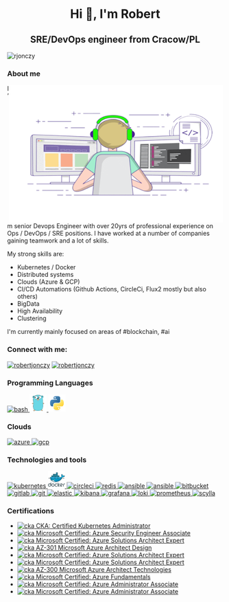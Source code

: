 <h1 align="center">Hi 👋, I'm Robert</h1>
<h2 align="center">SRE/DevOps engineer from Cracow/PL</h3>

<p align="left"> <img src="https://komarev.com/ghpvc/?username=rjonczy&label=Profile%20views&color=0e75b6&style=flat" alt="rjonczy" /> </p>

<h3 align="left">About me</h3>

<img align="right" src="https://raw.githubusercontent.com/mikonoid/mikonoid/main/images/gifs/coder3.gif" width="500" height="320" />

I’m senior Devops Engineer with over 20yrs of professional experience on Ops / DevOps / SRE positions. I have worked at a number of companies gaining teamwork and a lot of skills. 

My strong skills are:
- Kubernetes / Docker
- Distributed systems
- Clouds (Azure & GCP) 
- CI/CD Automations (Github Actions, CircleCi, Flux2 mostly but also others)
- BigData
- High Availability
- Clustering


I'm currently mainly focused on areas of #blockchain, #ai

<h3 align="left">Connect with me:</h3>
<p align="left">
<a href="https://linkedin.com/in/robertjonczy" target="blank"><img align="center" src="https://raw.githubusercontent.com/rahuldkjain/github-profile-readme-generator/master/src/images/icons/Social/linked-in-alt.svg" alt="robertjonczy" height="30" width="40" /></a>
<a href="https://twitter.com/robertjonczy" target="blank"><img align="center" src="https://raw.githubusercontent.com/rahuldkjain/github-profile-readme-generator/master/src/images/icons/Social/twitter.svg" alt="robertjonczy" height="30" width="40" /></a>
</p>


<h3 align="left">Programming Languages</h3>
<p align="left"> 
<a href="https://www.gnu.org/software/bash/" target="_blank" rel="noreferrer"> <img src="https://www.vectorlogo.zone/logos/gnu_bash/gnu_bash-icon.svg" alt="bash" width="40" height="40"/> </a> 
<a href="https://golang.org" target="_blank" rel="noreferrer"> <img src="https://raw.githubusercontent.com/devicons/devicon/master/icons/go/go-original.svg" alt="go" width="40" height="40"/> </a> 
<a href="https://www.python.org" target="_blank" rel="noreferrer"> <img src="https://raw.githubusercontent.com/devicons/devicon/master/icons/python/python-original.svg" alt="python" width="40" height="40"/> </a> 
</p>

<h3 align="left">Clouds</h3>
<p align="left"> 
<a href="https://azure.microsoft.com/en-in/" target="_blank" rel="noreferrer"> <img src="https://www.vectorlogo.zone/logos/microsoft_azure/microsoft_azure-icon.svg" alt="azure" width="40" height="40"/> </a> 
<a href="https://cloud.google.com" target="_blank" rel="noreferrer"> <img src="https://www.vectorlogo.zone/logos/google_cloud/google_cloud-icon.svg" alt="gcp" width="40" height="40"/> </a> 
</p>


<h3 align="left">Technologies and tools</h3>
<p align="left"> 
<a href="https://kubernetes.io" target="_blank" rel="noreferrer"> <img src="https://www.vectorlogo.zone/logos/kubernetes/kubernetes-icon.svg" alt="kubernetes" width="40" height="40"/> </a> 
<a href="https://www.docker.com/" target="_blank" rel="noreferrer"> <img src="https://raw.githubusercontent.com/devicons/devicon/master/icons/docker/docker-original-wordmark.svg" alt="docker" width="40" height="40"/> </a> 
<a href="https://circleci.com" target="_blank" rel="noreferrer"> <img src="https://www.vectorlogo.zone/logos/circleci/circleci-icon.svg" alt="circleci" width="40" height="40"/> </a> 
<a href="https://redis.io/" target="_blank" rel="noreferrer"> <img src="https://www.vectorlogo.zone/logos/redis/redis-official.svg" alt="redis" width="40" height="40"/> </a> 
<a href="https://docs.ansible.com/" target="_blank" rel="noreferrer"> <img src="https://www.vectorlogo.zone/logos/ansible/ansible-icon.svg" alt="ansible" width="40" height="40"/> </a>
<a href="https://www.nginx.com/" target="_blank" rel="noreferrer"> <img src="https://www.vectorlogo.zone/logos/nginx/nginx-icon.svg" alt="ansible" width="40" height="40"/> </a>
<a href="https://bitbucket.org/product/" target="_blank" rel="noreferrer"> <img src="https://www.vectorlogo.zone/logos/bitbucket/bitbucket-icon.svg" alt="bitbucket" width="40" height="40"/> </a>
<a href="https://about.gitlab.com/" target="_blank" rel="noreferrer"> <img src="https://www.vectorlogo.zone/logos/gitlab/gitlab-icon.svg" alt="gitlab" width="40" height="40"/> </a>
<a href="https://git-scm.com/" target="_blank" rel="noreferrer"> <img src="https://www.vectorlogo.zone/logos/git-scm/git-scm-icon.svg" alt="git" width="40" height="40"/> </a> 
<a href="https://www.elastic.co/" target="_blank" rel="noreferrer"> <img src="https://www.vectorlogo.zone/logos/elastic/elastic-icon.svg" alt="elastic" width="40" height="40"/> </a> 
<a href="https://www.elastic.co/kibana/" target="_blank" rel="noreferrer"> <img src="https://www.vectorlogo.zone/logos/elasticco_kibana/elasticco_kibana-icon.svg" alt="kibana" width="40" height="40"/> </a> 
<a href="https://grafana.com/" target="_blank" rel="noreferrer"> <img src="https://www.vectorlogo.zone/logos/grafana/grafana-icon.svg" alt="grafana" width="40" height="40"/> </a> 
<a href="https://grafana.com/oss/loki/" target="_blank" rel="noreferrer"> <img src="https://raw.githubusercontent.com/cncf/landscape/master/hosted_logos/grafana-loki.svg" alt="loki" width="40" height="40"/> </a> 
<a href="https://prometheus.io/" target="_blank" rel="noreferrer"> <img src="https://www.vectorlogo.zone/logos/prometheusio/prometheusio-icon.svg" alt="prometheus" width="40" height="40"/> </a> 
<a href="https://www.scylladb.com/" target="_blank" rel="noreferrer"> <img src="https://www.vectorlogo.zone/logos/scylladb/scylladb-icon.svg" alt="scylla" width="40" height="40"/> </a> 

</p>


<h3 align="left">Certifications</h3>
<p align="left">
<ul>
  <li><a href="https://www.credly.com/earner/earned/badge/0ed33688-1a4e-4c14-ab33-6e64a681898e" target="_blank" rel="noreferrer"> <img src="https://images.credly.com/size/340x340/images/8b8ed108-e77d-4396-ac59-2504583b9d54/cka_from_cncfsite__281_29.png" alt="cka" width="40" height="40"/> CKA: Certified Kubernetes Administrator </a> </li>
  <li><a href="https://www.credly.com/earner/earned/badge/cf87880f-9ed2-412b-9a03-6cd20aa2acc7" target="_blank" rel="noreferrer"> <img src="https://images.credly.com/size/340x340/images/1ad16b6f-2c71-4a2e-ae74-ec69c4766039/azure-security-engineer-associate600x600.png" alt="cka" width="40" height="40"/> Microsoft Certified: Azure Security Engineer Associate </a> </li>
  <li><a href="https://www.credly.com/earner/earned/badge/894f19b9-1c62-4de0-b69d-ef8e27d8e956" target="_blank" rel="noreferrer"> <img src="https://images.credly.com/size/340x340/images/649069f9-27f1-4d2b-92bc-c674bc67bd02/azure-solutions-architect-expert-600x600.png" alt="cka" width="40" height="40"/> Microsoft Certified: Azure Solutions Architect Expert </a> </li>
  <li><a href="https://www.credly.com/earner/earned/badge/95191b1e-eb30-4ca3-ad17-4b091433a0a2" target="_blank" rel="noreferrer"> <img src="https://images.credly.com/size/340x340/images/28004779-9175-4fc8-be6f-448663c9422b/exam-az301-600x600.png" alt="cka" width="40" height="40"/> AZ-301 Microsoft Azure Architect Design </a> </li>
  <li><a href="https://www.credly.com/earner/earned/badge/84f848ca-0d5b-47bf-8e0a-516f05c3763b" target="_blank" rel="noreferrer"> <img src="https://images.credly.com/size/340x340/images/987adb7e-49be-4e24-b67e-55986bd3fe66/azure-solutions-architect-expert-600x600.png" alt="cka" width="40" height="40"/> Microsoft Certified: Azure Solutions Architect Expert </a> </li>
  <li><a href="https://www.credly.com/earner/earned/badge/84f848ca-0d5b-47bf-8e0a-516f05c3763b" target="_blank" rel="noreferrer"> <img src="https://images.credly.com/size/340x340/images/987adb7e-49be-4e24-b67e-55986bd3fe66/azure-solutions-architect-expert-600x600.png" alt="cka" width="40" height="40"/> Microsoft Certified: Azure Solutions Architect Expert </a> </li>
  <li><a href="https://www.credly.com/earner/earned/badge/c8e3f98d-4a3c-476c-9607-4d6fe17324ad" target="_blank" rel="noreferrer"> <img src="https://images.credly.com/size/340x340/images/c66ddfa8-4e9d-41e4-bf98-244a4d55a14e/exam-az300-600x600.png" alt="cka" width="40" height="40"/> AZ-300 Microsoft Azure Architect Technologies </a> </li>
  <li><a href="https://www.credly.com/earner/earned/badge/9f30d6fe-af85-44f2-b572-26dccee7fa50" target="_blank" rel="noreferrer"> <img src="https://images.credly.com/size/340x340/images/be8fcaeb-c769-4858-b567-ffaaa73ce8cf/image.png" alt="cka" width="40" height="40"/> Microsoft Certified: Azure Fundamentals </a> </li>
  <li><a href="https://www.credly.com/earner/earned/badge/700d0570-1f84-4878-975b-831fa2c74e6d" target="_blank" rel="noreferrer"> <img src="https://images.credly.com/size/340x340/images/336eebfc-0ac3-4553-9a67-b402f491f185/azure-administrator-associate-600x600.png" alt="cka" width="40" height="40"/> Microsoft Certified: Azure Administrator Associate </a> </li>
  <li><a href="https://www.credly.com/earner/earned/badge/9890dfc5-9e13-4d9a-9666-1ee651230aff" target="_blank" rel="noreferrer"> <img src="https://images.credly.com/size/340x340/images/35d18649-95c6-4c78-b07a-cfc1362318f3/azure-administrator-associate.png" alt="cka" width="40" height="40"/> Microsoft Certified: Azure Administrator Associate </a> </li>
</ul> 
</p>
